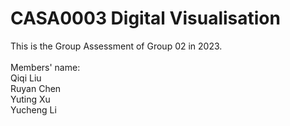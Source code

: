 # CASA0003 Digital Visualisation
This is the Group Assessment of Group 02 in 2023.<br><br>
Members' name:<br>
Qiqi Liu<br>
Ruyan Chen<br>
Yuting Xu<br>
Yucheng Li
